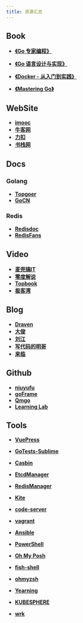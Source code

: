 ```yaml
---
title: 资源汇总
---
```


## Book

- [**《Go 专家编程》**](https://www.bookstack.cn/read/GoExpertProgramming/README.md)

- [**《Go 语言设计与实现》**](https://draveness.me/golang/)
- [**《Docker - 从入门到实践》**](https://yeasy.gitbook.io/docker_practice/)

- [**《Mastering Go》**](https://www.kancloud.cn/cloud001/golang/1601804)

## WebSite

- [**imooc**](https://www.imooc.com/)
- [**牛客网**](https://www.nowcoder.com/)
- [**力扣**](https://leetcode-cn.com/)
- [**书栈网**]( https://www.bookstack.cn/)

## Docs

### Golang

- **[Topgoer](https://www.topgoer.com/)**
- **[GoCN](https://gocn.vip/)**

### Redis

- **[Redisdoc](http://redisdoc.com/)**
- **[RedisFans](http://doc.redisfans.com/)**

## Video

- **[麦兜搞IT](https://www.youtube.com/c/%E9%BA%A6%E5%85%9C%E6%90%9EIT/featured)**
- **[零度解说](https://www.youtube.com/c/%E9%9B%B6%E5%BA%A6%E8%A7%A3%E8%AF%B4/featured)**
- **[Topbook](https://topbook.cc/overview)**
- **[极客湾](https://www.youtube.com/c/geekerwan%E6%9E%81%E5%AE%A2%E6%B9%BE%E6%A5%B5%E5%AE%A2%E7%81%A3/featured)**

## Blog

- **[Draven](https://draveness.me/)**
- **[大俊](https://darjun.github.io/)**
- **[刘江](https://www.liujiangblog.com/)**
- **[写代码的明哥](https://www.cnblogs.com/wongbingming/)**
- **[来临](https://lailin.xyz/)**

## Github

- **[niuyufu](https://github.com/e421083458)**
- **[goFrame](https://github.com/gogf/gf)**
- **[Qmgo](https://github.com/qiniu/qmgo)**
- **[Learning Lab](https://lab.github.com/)**

## Tools

-  **[VuePress](https://v2.vuepress.vuejs.org/zh/)**

- **[GoTests-Sublime](https://github.com/cweill/GoTests-Sublime)**

- **[Casbin](https://casbin.org/docs/zh-CN/overview)**

- **[EtcdManager](http://etcdmanager.io/)**

- **[RedisManager](https://github.com/qishibo/AnotherRedisDesktopManager)**

- **[Kite](https://www.kite.com/)**

* **[code-server](https://github.com/coder/code-server)**

- **[vagrant](https://www.vagrantup.com/)**

- **[Ansible]()**

- **[PowerShell](https://docs.microsoft.com/zh-cn/powershell/scripting/install/installing-powershell?view=powershell-7.2)**

- **[Oh My Posh](https://ohmyposh.dev/)**

- **[fish-shell](https://github.com/fish-shell/fish-shell)**

- **[ohmyzsh](https://github.com/ohmyzsh/ohmyzsh)**

- **[Yearning](http://yearning.io/)**

- **[KUBESPHERE](https://kubesphere.io/zh/)**

- **[wrk](https://github.com/wg/wrk)**

